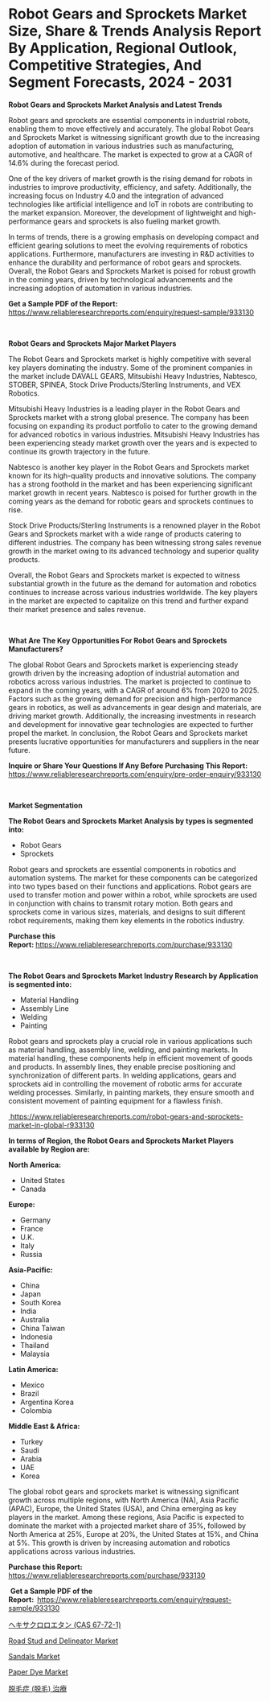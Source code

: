 <p><h1>Robot Gears and Sprockets Market Size, Share & Trends Analysis Report By Application, Regional Outlook, Competitive Strategies, And Segment Forecasts, 2024 - 2031</h1></p><p><strong>Robot Gears and Sprockets Market Analysis and Latest Trends</strong></p>
<p><p>Robot gears and sprockets are essential components in industrial robots, enabling them to move effectively and accurately. The global Robot Gears and Sprockets Market is witnessing significant growth due to the increasing adoption of automation in various industries such as manufacturing, automotive, and healthcare. The market is expected to grow at a CAGR of 14.6% during the forecast period.</p><p>One of the key drivers of market growth is the rising demand for robots in industries to improve productivity, efficiency, and safety. Additionally, the increasing focus on Industry 4.0 and the integration of advanced technologies like artificial intelligence and IoT in robots are contributing to the market expansion. Moreover, the development of lightweight and high-performance gears and sprockets is also fueling market growth.</p><p>In terms of trends, there is a growing emphasis on developing compact and efficient gearing solutions to meet the evolving requirements of robotics applications. Furthermore, manufacturers are investing in R&D activities to enhance the durability and performance of robot gears and sprockets. Overall, the Robot Gears and Sprockets Market is poised for robust growth in the coming years, driven by technological advancements and the increasing adoption of automation in various industries.</p></p>
<p><strong>Get a Sample PDF of the Report:&nbsp;</strong> <a href="https://www.reliableresearchreports.com/enquiry/request-sample/933130">https://www.reliableresearchreports.com/enquiry/request-sample/933130</a></p>
<p>&nbsp;</p>
<p><strong>Robot Gears and Sprockets Major Market Players</strong></p>
<p><p>The Robot Gears and Sprockets market is highly competitive with several key players dominating the industry. Some of the prominent companies in the market include DAVALL GEARS, Mitsubishi Heavy Industries, Nabtesco, STOBER, SPINEA, Stock Drive Products/Sterling Instruments, and VEX Robotics.</p><p>Mitsubishi Heavy Industries is a leading player in the Robot Gears and Sprockets market with a strong global presence. The company has been focusing on expanding its product portfolio to cater to the growing demand for advanced robotics in various industries. Mitsubishi Heavy Industries has been experiencing steady market growth over the years and is expected to continue its growth trajectory in the future.</p><p>Nabtesco is another key player in the Robot Gears and Sprockets market known for its high-quality products and innovative solutions. The company has a strong foothold in the market and has been experiencing significant market growth in recent years. Nabtesco is poised for further growth in the coming years as the demand for robotic gears and sprockets continues to rise.</p><p>Stock Drive Products/Sterling Instruments is a renowned player in the Robot Gears and Sprockets market with a wide range of products catering to different industries. The company has been witnessing strong sales revenue growth in the market owing to its advanced technology and superior quality products.</p><p>Overall, the Robot Gears and Sprockets market is expected to witness substantial growth in the future as the demand for automation and robotics continues to increase across various industries worldwide. The key players in the market are expected to capitalize on this trend and further expand their market presence and sales revenue.</p></p>
<p>&nbsp;</p>
<p><strong>What Are The Key Opportunities For Robot Gears and Sprockets Manufacturers?</strong></p>
<p><p>The global Robot Gears and Sprockets market is experiencing steady growth driven by the increasing adoption of industrial automation and robotics across various industries. The market is projected to continue to expand in the coming years, with a CAGR of around 6% from 2020 to 2025. Factors such as the growing demand for precision and high-performance gears in robotics, as well as advancements in gear design and materials, are driving market growth. Additionally, the increasing investments in research and development for innovative gear technologies are expected to further propel the market. In conclusion, the Robot Gears and Sprockets market presents lucrative opportunities for manufacturers and suppliers in the near future.</p></p>
<p><strong>Inquire or Share Your Questions If Any Before Purchasing This Report:</strong> <a href="https://www.reliableresearchreports.com/enquiry/pre-order-enquiry/933130">https://www.reliableresearchreports.com/enquiry/pre-order-enquiry/933130</a></p>
<p>&nbsp;</p>
<p><strong>Market Segmentation</strong></p>
<p><strong>The Robot Gears and Sprockets Market Analysis by types is segmented into:</strong></p>
<p><ul><li>Robot Gears</li><li>Sprockets</li></ul></p>
<p><p>Robot gears and sprockets are essential components in robotics and automation systems. The market for these components can be categorized into two types based on their functions and applications. Robot gears are used to transfer motion and power within a robot, while sprockets are used in conjunction with chains to transmit rotary motion. Both gears and sprockets come in various sizes, materials, and designs to suit different robot requirements, making them key elements in the robotics industry.</p></p>
<p><strong>Purchase this Report:&nbsp;</strong><a href="https://www.reliableresearchreports.com/purchase/933130">https://www.reliableresearchreports.com/purchase/933130</a></p>
<p>&nbsp;</p>
<p><strong>The Robot Gears and Sprockets Market Industry Research by Application is segmented into:</strong></p>
<p><ul><li>Material Handling</li><li>Assembly Line</li><li>Welding</li><li>Painting</li></ul></p>
<p><p>Robot gears and sprockets play a crucial role in various applications such as material handling, assembly line, welding, and painting markets. In material handling, these components help in efficient movement of goods and products. In assembly lines, they enable precise positioning and synchronization of different parts. In welding applications, gears and sprockets aid in controlling the movement of robotic arms for accurate welding processes. Similarly, in painting markets, they ensure smooth and consistent movement of painting equipment for a flawless finish.</p></p>
<p><a href="https://www.reliableresearchreports.com/robot-gears-and-sprockets-market-in-global-r933130">&nbsp;https://www.reliableresearchreports.com/robot-gears-and-sprockets-market-in-global-r933130</a></p>
<p><strong>In terms of Region, the Robot Gears and Sprockets Market Players available by Region are:</strong></p>
<p>
    <p> <strong> North America: </strong>
        <ul>
            <li>United States</li>
            <li>Canada</li>
        </ul>
        </p> 
    <p> <strong> Europe: </strong>
        <ul>
            <li>Germany</li>
            <li>France</li>
            <li>U.K.</li>
            <li>Italy</li>
            <li>Russia</li>
        </ul>
        </p> 
    <p> <strong> Asia-Pacific: </strong>
        <ul>
            <li>China</li>
            <li>Japan</li>
            <li>South Korea</li>
            <li>India</li>
            <li>Australia</li>
            <li>China Taiwan</li>
            <li>Indonesia</li>
            <li>Thailand</li>
            <li>Malaysia</li>
        </ul>
        </p> 
    <p> <strong> Latin America: </strong>
        <ul>
            <li>Mexico</li>
            <li>Brazil</li>
            <li>Argentina Korea</li>
            <li>Colombia</li>
        </ul>
        </p> 
    <p> <strong> Middle East & Africa: </strong>
        <ul>
            <li>Turkey</li>
            <li>Saudi</li>
            <li>Arabia</li>
            <li>UAE</li>
            <li>Korea</li>
        </ul>
    </p>
    </p>
<p><p>The global robot gears and sprockets market is witnessing significant growth across multiple regions, with North America (NA), Asia Pacific (APAC), Europe, the United States (USA), and China emerging as key players in the market. Among these regions, Asia Pacific is expected to dominate the market with a projected market share of 35%, followed by North America at 25%, Europe at 20%, the United States at 15%, and China at 5%. This growth is driven by increasing automation and robotics applications across various industries.</p></p>
<p><strong>Purchase this Report: </strong><a href="https://www.reliableresearchreports.com/purchase/933130">https://www.reliableresearchreports.com/purchase/933130</a></p>
<p>&nbsp;<strong>Get a Sample PDF of the Report:&nbsp;&nbsp;</strong><a href="https://www.reliableresearchreports.com/enquiry/request-sample/933130">https://www.reliableresearchreports.com/enquiry/request-sample/933130</a></p>
<p><strong></strong></p>
<p><p><a href="https://medium.com/@anabellewintheiser/%E5%85%AD%E5%A1%A9%E5%8C%96%E3%82%A8%E3%82%BF%E3%83%B3-cas-67-72-1-%E5%B8%82%E5%A0%B4-2024%E5%B9%B4%E3%81%8B%E3%82%892031%E5%B9%B4%E3%81%BE%E3%81%A7%E3%81%AE%E6%9C%9F%E9%96%93%E3%81%AE%E7%94%A3%E6%A5%AD%E5%8B%95%E5%90%91%E3%81%A8%E4%BA%88%E6%B8%AC-0e0c6036b52e">ヘキサクロロエタン (CAS 67-72-1)</a></p><p><a href="https://github.com/tamvrosiya/Market-Research-Report-List-5/blob/main/road-stud-and-delineator-market.md">Road Stud and Delineator Market</a></p><p><a href="https://medium.com/@alan.ball8990/sandals-market-revolution-2024-2031-market-trends-shaping-the-next-decade-5c00a9942be1">Sandals Market</a></p><p><a href="https://issuu.com/reportprime-2/docs/paper-dye-market-size-2030.pptx_3ec560f67a4a5b">Paper Dye Market</a></p><p><a href="https://medium.com/@ertg45hg/2024%E5%B9%B4%E3%81%8B%E3%82%892031%E5%B9%B4%E3%81%BE%E3%81%A7%E3%81%AE%E4%B8%96%E7%95%8C%E7%9A%84%E3%81%AA%E8%84%B1%E6%AF%9B-%E8%84%B1%E6%AF%9B-%E6%B2%BB%E7%99%82%E5%B8%82%E5%A0%B4%E5%8B%95%E5%90%91%E3%81%AB%E9%96%A2%E3%81%99%E3%82%8B%E6%88%A6%E7%95%A5%E7%9A%84%E3%81%AA%E6%B4%9E%E5%AF%9F%E3%81%8C-112%E3%83%9A%E3%83%BC%E3%82%B8%E3%81%AB%E3%82%8F%E3%81%9F%E3%82%8A%E3%82%AB%E3%83%90%E3%83%BC%E3%81%95%E3%82%8C%E3%81%A6%E3%81%84%E3%81%BE%E3%81%99-17d3cc4882af">脱毛症 (脱毛) 治療</a></p></p>
